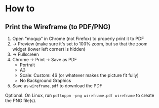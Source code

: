 # How to

## Print the Wireframe (to PDF/PNG)

1. Open "moqup" in Chrome (not Firefox) to properly print it to PDF
2. -> Preview (make sure it's set to 100% zoom, but so that the zoom widget (lower left corner) is hidden)
3. -> Fullscreen
4. Chrome -> Print -> Save as PDF
   - Portrait
   - A3
   - Scale: Custom: 46 (or whatever makes the picture fit fully)
   - No Background Graphics
5. Save as `wireframe.pdf` to download the PDF

Optional: On Linux, run `pdftoppm -png wireframe.pdf wireframe` to create the PNG file(s).